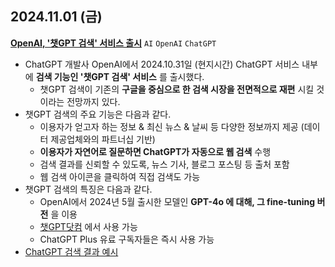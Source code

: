 ## 2024.11.01 (금)
**[OpenAI, '챗GPT 검색' 서비스 출시](https://n.news.naver.com/mnews/article/277/0005493393?sid=104)** ```AI``` ```OpenAI``` ```ChatGPT```

* ChatGPT 개발사 OpenAI에서 2024.10.31일 (현지시간) ChatGPT 서비스 내부에 **검색 기능인 '챗GPT 검색' 서비스** 를 출시했다.
  * 챗GPT 검색이 기존의 **구글을 중심으로 한 검색 시장을 전면적으로 재편** 시킬 것이라는 전망까지 있다.
* 챗GPT 검색의 주요 기능은 다음과 같다.
  * 이용자가 얻고자 하는 정보 & 최신 뉴스 & 날씨 등 다양한 정보까지 제공 (데이터 제공업체와의 파트너십 기반)
  * **이용자가 자연어로 질문하면 ChatGPT가 자동으로 웹 검색** 수행
  * 검색 결과를 신뢰할 수 있도록, 뉴스 기사, 블로그 포스팅 등 출처 포함
  * 웹 검색 아이콘을 클릭하여 직접 검색도 가능
* 챗GPT 검색의 특징은 다음과 같다.
  * OpenAI에서 2024년 5월 출시한 모델인 **GPT-4o 에 대해, 그 fine-tuning 버전** 을 이용
  * [챗GPT닷컴](https://chatgpt.com/) 에서 사용 가능
  * ChatGPT Plus 유료 구독자들은 즉시 사용 가능
* [ChatGPT 검색 결과 예시](https://chatgpt.com/share/6724c2de-63fc-8010-9440-03e41c1cf8c4)
